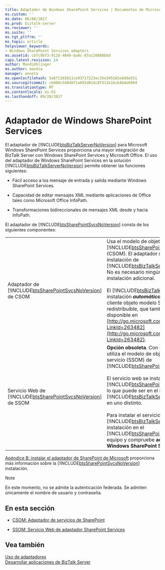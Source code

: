```yaml
---
title: Adaptador de Windows SharePoint Services | Documentos de Microsoft
ms.custom: ''
ms.date: 06/08/2017
ms.prod: biztalk-server
ms.reviewer: ''
ms.suite: ''
ms.tgt_pltfrm: ''
ms.topic: article
helpviewer_keywords:
- Windows SharePoint Services adapters
ms.assetid: cbfc9bf3-912d-4849-ba8c-07a116888bbd
caps.latest.revision: 14
author: MandiOhlinger
ms.author: mandia
manager: anneta
ms.openlocfilehash: 5a6f1365b11ce93717223ec35e395165e8d0e551
ms.sourcegitcommit: cb908c540d8f1a692d01dc8f313e16cb4b4e696d
ms.translationtype: MT
ms.contentlocale: es-ES
ms.lasthandoff: 09/20/2017
---
```

# <a name="windows-sharepoint-services-adapter"></a>Adaptador de Windows SharePoint Services
El adaptador de [!INCLUDE[btsBizTalkServerNoVersion](../includes/btsbiztalkservernoversion-md.md)] para Microsoft Windows SharePoint Services proporciona una mayor integración de BizTalk Server con Windows SharePoint Services y Microsoft Office. El uso del adaptador de Windows SharePoint Services en la solución [!INCLUDE[btsBizTalkServerNoVersion](../includes/btsbiztalkservernoversion-md.md)] permite obtener las funciones siguientes:  
  
-   Fácil acceso a los mensaje de entrada y salida mediante Windows SharePoint Services.  
  
-   Capacidad de editar mensajes XML mediante aplicaciones de Office tales como Microsoft Office InfoPath.  
  
-   Transformaciones bidireccionales de mensajes XML desde y hacia InfoPath.  
  
 El adaptador de [!INCLUDE[btsSharePointSvcsNoVersion](../includes/btssharepointsvcsnoversion-md.md)] consta de los siguientes componentes:  
  
|||  
|-|-|  
|Adaptador de [!INCLUDE[btsSharePointSvcsNoVersion](../includes/btssharepointsvcsnoversion-md.md)] de CSOM|Usa el modelo de objetos del cliente de [!INCLUDE[btsSharePointSvcsNoVersion](../includes/btssharepointsvcsnoversion-md.md)] (CSOM). El adaptador se instala con la instalación de [!INCLUDE[btsBizTalkServerNoVersion](../includes/btsbiztalkservernoversion-md.md)]. No es necesario ningún paso de instalación adicional.<br /><br /> El [!INCLUDE[btsBizTalkServerNoVersion](../includes/btsbiztalkservernoversion-md.md)] instalación ***automáticamente*** instala el cliente objeto modelo SharePoint redistribuible, que también está disponible en [http://go.microsoft.com/fwlink/p/?LinkId=263482](http://go.microsoft.com/fwlink/p/?LinkId=263482).|  
|Servicio Web de [!INCLUDE[btsSharePointSvcsNoVersion](../includes/btssharepointsvcsnoversion-md.md)] de SSOM|**Opción obsoleta**. Con esta opción, se utiliza el modelo de objetos cliente de servicio (SSOM) de [!INCLUDE[btsSharePointSvcsNoVersion](../includes/btssharepointsvcsnoversion-md.md)].<br /><br /> El servicio web se instala en el PC de [!INCLUDE[btsSharePointSvcsNoVersion](../includes/btssharepointsvcsnoversion-md.md)], lo que puede ser en el mismo PC que [!INCLUDE[btsBizTalkServerNoVersion](../includes/btsbiztalkservernoversion-md.md)] o en uno distinto.<br /><br /> Para instalar el servicio web, ejecute el [!INCLUDE[btsBizTalkServerNoVersion](../includes/btsbiztalkservernoversion-md.md)] instalación en el [!INCLUDE[btsSharePointSvcsNoVersion](../includes/btssharepointsvcsnoversion-md.md)] equipo y compruebe **adaptador de Windows SharePoint Services**.|  
  
 [Apéndice B: instalar el adaptador de SharePoint de Microsoft](../install-and-config-guides/appendix-b-install-the-microsoft-sharepoint-adapter.md) proporciona más información sobre la [!INCLUDE[btsSharePointSvcsNoVersion](../includes/btssharepointsvcsnoversion-md.md)] instalación.  
  
> [!NOTE]
>  En este momento, no se admite la autenticación federada. Se admiten únicamente el nombre de usuario y contraseña.  
  
## <a name="in-this-section"></a>En esta sección  
  
-   [CSOM: Adaptador de servicios de SharePoint](../core/csom-sharepoint-services-adapter.md)  
  
-   [SSOM: Servicio Web de adaptador SharePoint Services](../core/ssom-sharepoint-services-adapter-web-service.md)  
  
## <a name="see-also"></a>Vea también  
 [Uso de adaptadores](../core/using-adapters.md)   
 [Desarrollar aplicaciones de BizTalk Server](../core/developing-biztalk-server-applications.md)
